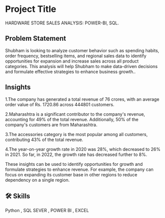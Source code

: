 
# Project Title

HARDWARE STORE SALES ANALYSIS: POWER-BI, SQL.


## Problem Statement
Shubham is looking to analyze customer behavior such as spending habits, order frequency, bestselling items, and regional sales data to identify opportunities for expansion and increase sales across all product categories. This analysis will help Shubham to make data-driven decisions and formulate effective strategies to enhance business growth..
## Insights
1.The company has generated a total revenue of 76 crores, with an average order value of Rs. 1720.86 across 444801 customers.

2.Maharashtra is a significant contributor to the company's revenue, accounting for 49% of the total revenue. Additionally, 50% of the company's customers are from Maharashtra.

3.The accessories category is the most popular among all customers, contributing 43% of the total revenue.

4.The year-on-year growth rate in 2020 was 28%, which decreased to 26% in 2021. So far, in 2022, the growth rate has decreased further to 8%.


These insights can be used to identify opportunities for growth and formulate strategies to enhance revenue. For example, the company can focus on expanding its customer base in other regions to reduce dependency on a single region.
## 🛠 Skills
Python , SQL SEVER , POWER BI , EXCEL

